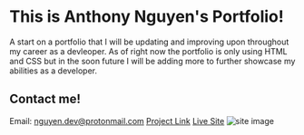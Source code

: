 # This is Anthony Nguyen's Portfolio!

A start on a portfolio that I will be updating and improving upon throughout my career as a devleoper. As of right now the portfolio is only using
HTML and CSS but in the soon future I will be adding more to further showcase my abilities as a developer.

## Contact me!

Email: nguyen.dev@protonmail.com
[Project Link]()
[Live Site]()
![site image]()
